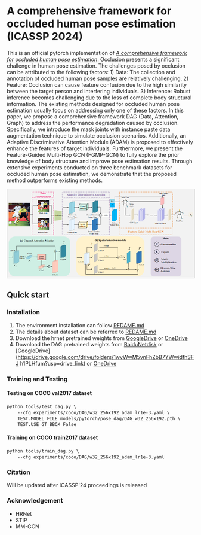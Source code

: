 # A comprehensive framework for occluded human pose estimation (ICASSP 2024)
This is an official pytorch implementation of [*A comprehensive framework for occluded human pose estimation*](). 
Occlusion presents a significant challenge in human pose estimation. The challenges posed by occlusion can be attributed to the following factors: 1) Data: The collection and annotation of occluded human pose samples are relatively challenging. 2) Feature: Occlusion can cause feature confusion due to the high similarity between the target person and interfering individuals. 3) Inference: Robust inference becomes challenging due to the loss of complete body structural information. The existing methods designed for occluded human pose estimation usually focus on addressing only one of these factors. In this paper, we propose a comprehensive framework DAG (Data, Attention, Graph) to address the performance degradation caused by occlusion. Specifically, we introduce the mask joints with instance paste data augmentation technique to simulate occlusion scenarios. Additionally, an Adaptive Discriminative Attention Module (ADAM) is proposed to effectively enhance the features of target individuals. Furthermore, we present the Feature-Guided Multi-Hop GCN (FGMP-GCN) to fully explore the prior knowledge of body structure and improve pose estimation results. Through extensive experiments conducted on three benchmark datasets for occluded human pose estimation, we demonstrate that the proposed method outperforms existing methods. </br>

![Illustrating the architecture of the proposed DAG](pipeline.png)

## Quick start
### Installation

1. The environment installation can follow [REDAME.md](https://github.com/leoxiaobin/deep-high-resolution-net.pytorch/blob/master/README.md) 
2. The details about dataset can be referred to [REDAME.md](https://github.com/leoxiaobin/deep-high-resolution-net.pytorch/blob/master/README.md) 
3. Download the hrnet pretrained weights from [GoogleDrive](https://drive.google.com/drive/folders/1hOTihvbyIxsm5ygDpbUuJ7O_tzv4oXjC?usp=sharing) or  [OneDrive](https://1drv.ms/f/s!AhIXJn_J-blW231MH2krnmLq5kkQ)
4. Download the DAG  pretrained weights from [BaiduNetdisk](https://pan.baidu.com/s/1sIWLMGxiW_imh3Ww7IAeCw?pwd=4vyb ) or [GoogleDrive](https://drive.google.com/drive/folders/1wvWwM5vnFhZbB7YWwidfhSFJ h1PLHfum?usp=drive_link) or [OneDrive]([DAG](https://1drv.ms/f/s!AguyI3aFOsEAiR35Czx_ICSWGQ39?e=KKPu42))

### Training and Testing

#### Testing on COCO val2017 dataset 


```
python tools/test_dag.py \
    --cfg experiments/coco/DAG/w32_256x192_adam_lr1e-3.yaml \
    TEST.MODEL_FILE models/pytorch/pose_dag/DAG_w32_256x192.pth \
    TEST.USE_GT_BBOX False
```

#### Training on COCO train2017 dataset

```
python tools/train_dag.py \
    --cfg experiments/coco/DAG/w32_256x192_adam_lr1e-3.yaml
```


### Citation
Will be updated after ICASSP'24 proceedings is released

### Acknowledgement

* HRNet
* STIP
* MM-GCN
